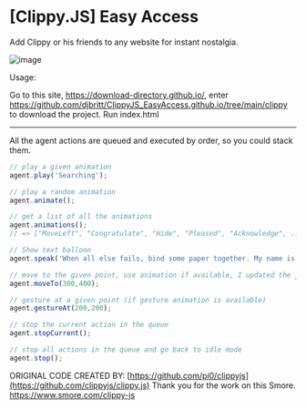 [Clippy.JS] Easy Access
=========
Add Clippy or his friends to any website for instant nostalgia.  

![image](https://user-images.githubusercontent.com/28036018/214212339-2c0f636f-4b68-42e4-986b-cc149e549e40.png)


Usage:

Go to this site, https://download-directory.github.io/, enter https://github.com/djbritt/ClippyJS_EasyAccess.github.io/tree/main/clippy to download the project. Run index.html

--------------
All the agent actions are queued and executed by order, so you could stack them.

```javascript
// play a given animation
agent.play('Searching');

// play a random animation
agent.animate();

// get a list of all the animations
agent.animations();
// => ["MoveLeft", "Congratulate", "Hide", "Pleased", "Acknowledge", ...]

// Show text balloon
agent.speak('When all else fails, bind some paper together. My name is Clippy.');

// move to the given point, use animation if available, I updated the js to use jquery.animate
agent.moveTo(300,400);

// gesture at a given point (if gesture animation is available)
agent.gestureAt(200,200);

// stop the current action in the queue
agent.stopCurrent();

// stop all actions in the queue and go back to idle mode
agent.stop();
```

ORIGINAL CODE CREATED BY: [https://github.com/pi0/clippyjs](https://github.com/clippyjs/clippy.js)
Thank you for the work on this Smore. https://www.smore.com/clippy-js
